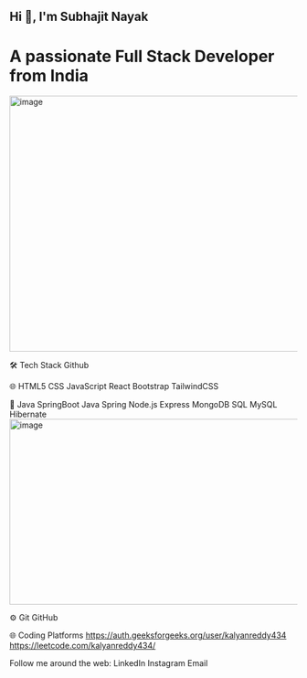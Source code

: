 ## Hi 👋, I'm Subhajit Nayak
# A passionate Full Stack Developer from India
<img width="1000" height="448" alt="image" src="https://github.com/user-attachments/assets/7cab11ad-a206-4590-baa0-24ed67c89e75" />

🛠  Tech Stack
Github

🌐   HTML5 CSS JavaScript React Bootstrap TailwindCSS

👾 Java SpringBoot Java Spring Node.js Express MongoDB SQL MySQL Hibernate <img width="906" height="325" alt="image" src="https://github.com/user-attachments/assets/113832c6-0af5-45de-bf27-13b8303723a9" />


⚙️   Git GitHub

🌐 Coding Platforms
https://auth.geeksforgeeks.org/user/kalyanreddy434 https://leetcode.com/kalyanreddy434/

Follow me around the web:
LinkedIn Instagram Email


<!--
**subhaajitnayak/subhaajitnayak** is a ✨ _special_ ✨ repository because its `README.md` (this file) appears on your GitHub profile.

Here are some ideas to get you started:

- 🔭 I’m currently working on ...
- 🌱 I’m currently learning ...
- 👯 I’m looking to collaborate on ...
- 🤔 I’m looking for help with ...
- 💬 Ask me about ...
- 📫 How to reach me: ...
- 😄 Pronouns: ...
- ⚡ Fun fact: ...
-->
